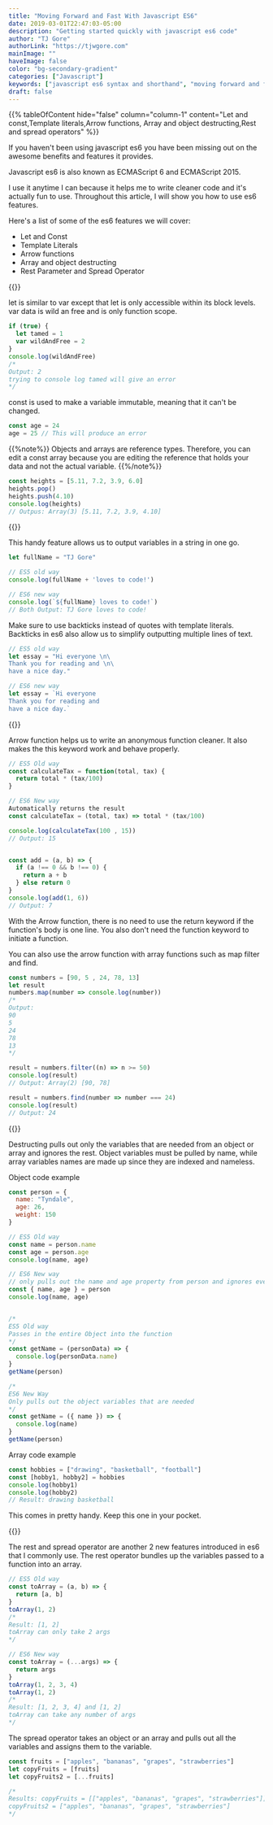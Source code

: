 ```yaml
---
title: "Moving Forward and Fast With Javascript ES6"
date: 2019-03-01T22:47:03-05:00
description: "Getting started quickly with javascript es6 code"
author: "TJ Gore"
authorLink: "https://tjwgore.com"
mainImage: ""
haveImage: false
color: "bg-secondary-gradient"
categories: ["Javascript"]
keywords: ["javascript es6 syntax and shorthand", "moving forward and fast with javascript es6"]
draft: false
---
```


{{% tableOfContent hide="false" column="column-1" content="Let and const,Template literals,Arrow functions, Array and object destructing,Rest and spread operators" %}}

If you haven't been using javascript es6 you have been missing out on the awesome benefits and features it provides.

Javascript es6 is also known as ECMAScript 6 and ECMAScript 2015. 

I use it anytime I can because it helps me to write cleaner code and it's actually fun to use. Throughout this article, I will show you how to use es6 features.

Here's a list of some of the es6 features we will cover:

- Let and Const
- Template Literals
- Arrow functions 
- Array and object destructing
- Rest Parameter and Spread Operator


{{<contentTitle title="Let and Const">}}

let is similar to var except that let is only accessible within its block levels. var data is wild an free and is only function scope.

<span class="hl-info"></span>
```js
if (true) {
  let tamed = 1
  var wildAndFree = 2
}
console.log(wildAndFree)
/*
Output: 2
trying to console log tamed will give an error
*/
```

const is used to make a variable immutable, meaning that it can't be changed.

<span class="hl-info"></span>
```js
const age = 24
age = 25 // This will produce an error
```

{{%note%}}
Objects and arrays are reference types.
Therefore, you can edit a const array because you are editing the reference that holds your data and not the actual variable.
{{%/note%}}

<span class="hl-info"></span>
```js
const heights = [5.11, 7.2, 3.9, 6.0]
heights.pop()
heights.push(4.10)
console.log(heights)
// Outpus: Array(3) [5.11, 7.2, 3.9, 4.10]
```

{{<contentTitle title="Template Literals">}}

This handy feature allows us to output variables in a string in one go.

<span class="hl-info"></span>
```js
let fullName = "TJ Gore"

// ES5 old way
console.log(fullName + 'loves to code!')

// ES6 new way
console.log(`${fullName} loves to code!`)
// Both Output: TJ Gore loves to code!
```

Make sure to use backticks instead of quotes with template literals.
Backticks in es6 also allow us to simplify outputting multiple lines of text.

<span class="hl-info"></span>
```js
// ES5 old way
let essay = "Hi everyone \n\
Thank you for reading and \n\
have a nice day."

// ES6 new way
let essay = `Hi everyone
Thank you for reading and
have a nice day.`
``` 

{{<contentTitle title="Arrow functions">}}

Arrow function helps us to write an anonymous function cleaner. It also makes the this keyword work and behave properly.

<span class="hl-info"></span>
```js
// ES5 Old way
const calculateTax = function(total, tax) {
  return total * (tax/100)
}

// ES6 New way
Automatically returns the result
const calculateTax = (total, tax) => total * (tax/100)

console.log(calculateTax(100 , 15))
// Output: 15


const add = (a, b) => { 
  if (a !== 0 && b !== 0) {
    return a + b
  } else return 0 
}
console.log(add(1, 6))
// Output: 7
```  
With the Arrow function, there is no need to use the return keyword if the function's body is one line.
You also don't need the function keyword to initiate a function.

You can also use the arrow function with array functions such as map filter and find.

<span class="hl-info"></span>
```js
const numbers = [90, 5 , 24, 78, 13]
let result
numbers.map(number => console.log(number))
/*
Output:
90
5
24
78
13
*/ 

result = numbers.filter((n) => n >= 50)
console.log(result)
// Output: Array(2) [90, 78]

result = numbers.find(number => number === 24)
console.log(result)
// Output: 24

```


{{<contentTitle title="Array and Object Destructing">}}

Destructing pulls out only the variables that are needed from an object or array and ignores the rest. Object variables must be pulled by name, while array variables names are made up since they are indexed and nameless.

Object code example
<span class="hl-info"></span>
```js
const person = {
  name: "Tyndale",
  age: 26,
  weight: 150
}

// ES5 Old way
const name = person.name
const age = person.age
console.log(name, age)

// ES6 New way
// only pulls out the name and age property from person and ignores everything else
const { name, age } = person 
console.log(name, age)


/* 
ES5 Old way
Passes in the entire Object into the function
*/
const getName = (personData) => {
  console.log(personData.name)
}
getName(person)

/* 
ES6 New Way
Only pulls out the object variables that are needed 
*/
const getName = ({ name }) => {
  console.log(name)
}
getName(person)

```

Array code example
<span class="hl-info"></span>
```js
const hobbies = ["drawing", "basketball", "football"]
const [hobby1, hobby2] = hobbies
console.log(hobby1)
console.log(hobby2)
// Result: drawing basketball
```

This comes in pretty handy. Keep this one in your pocket.

{{<contentTitle title="Rest and Spread Operators">}}

The rest and spread operator are another 2 new features introduced in es6 that I commonly use. 
The rest operator bundles up the variables passed to a function into an array.

<span class="hl-info"></span>
```js
// ES5 Old way
const toArray = (a, b) => {
  return [a, b]
}
toArray(1, 2)
/*
Result: [1, 2]
toArray can only take 2 args
*/

// ES6 New way
const toArray = (...args) => {
  return args
}
toArray(1, 2, 3, 4)
toArray(1, 2)
/*
Result: [1, 2, 3, 4] and [1, 2]
toArray can take any number of args
*/
```

The spread operator takes an object or an array and pulls out all the variables and assigns them to the variable.

<span class="hl-info"></span>
```js
const fruits = ["apples", "bananas", "grapes", "strawberries"]
let copyFruits = [fruits]
let copyFruits2 = [...fruits]

/*
Results: copyFruits = [["apples", "bananas", "grapes", "strawberries"]]
copyFruits2 = ["apples", "bananas", "grapes", "strawberries"]
*/
```
